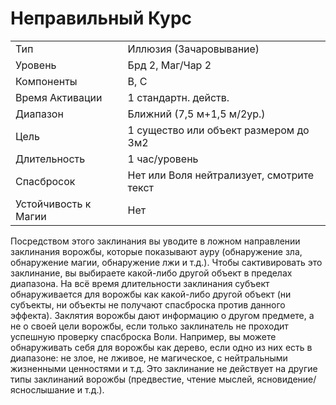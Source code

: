 
# Неправильный Курс

|                      |                                           |
| -------------------- | ----------------------------------------- |
| Тип                  | Иллюзия (Зачаровывание)                   |
| Уровень              | Брд 2, Маг/Чар 2                          |
| Компоненты           | В, С                                      |
| Время Активации      | 1 стандартн. действ.                      |
| Диапазон             | Ближний (7,5 м+1,5 м/2ур.)                |
| Цель                 | 1 существо или объект размером до 3м2     |
| Длительность         | 1 час/уровень                             |
| Спасбросок           | Нет или Воля нейтрализует, смотрите текст |
| Устойчивость к Магии | Нет                                       |

Посредством этого заклинания вы уводите в ложном направлении заклинания ворожбы, которые показывают ауру (обнаружение зла, обнаружение магии, обнаружение лжи и т.д.). Чтобы сактивировать это заклинание, вы выбираете какой-либо другой объект в пределах диапазона. На всё время длительности заклинания субъект обнаруживается для ворожбы как какой-либо другой объект (ни субъекты, ни объекты не получают спасброска против данного эффекта). Заклятия ворожбы дают информацию о другом предмете, а не о своей цели ворожбы, если только заклинатель не проходит успешную проверку спасброска Воли. Например, вы можете обнаруживать себя для ворожбы как дерево, если одно из них есть в диапазоне: не злое, не лживое, не магическое, с нейтральными жизненными ценностями и т.д. Это заклинание не действует на другие типы заклинаний ворожбы (предвестие, чтение мыслей, ясновидение/яснослышание и т.д.).